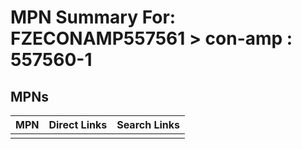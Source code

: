 



# MPN Summary For: FZECONAMP557561 > con-amp : 557560-1

## MPNs
  

|MPN|Direct Links|Search Links|
| :--- | :--- | :--- |
||||
